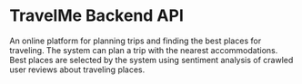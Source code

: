 # TravelMe Backend API
An online platform for planning trips and finding the best places for traveling. The system can plan a trip with the nearest accommodations. Best places are selected by the system using sentiment analysis of crawled user reviews about traveling places.  



